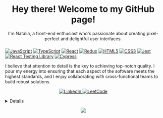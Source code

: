 <h1 align="center">Hey there! Welcome to my GitHub page!</h1>

<p align="center">
 I'm Natalia, a front-end enthusiast who's passionate about creating pixel-perfect and delightful user interfaces. 
</p>

### 
[![JavaScript](https://img.shields.io/badge/javascript-black?style=for-the-badge&logo=javascript)](https://github.com/nataburdyey)
[![TypeScript](https://img.shields.io/badge/TypeScript-black?style=for-the-badge&logo=TypeScript)](https://github.com/nataburdyey)
[![React](https://img.shields.io/badge/react-black?style=for-the-badge&logo=react)](https://github.com/nataburdyey) 
[![Redux](https://img.shields.io/badge/redux-black?style=for-the-badge&logo=redux)](https://github.com/nataburdyey) 
[![HTML5](https://img.shields.io/badge/html5-black?style=for-the-badge&logo=html5)](https://github.com/nataburdyey) 
[![CSS3](https://img.shields.io/badge/css3-black?style=for-the-badge&logo=css3)](https://github.com/nataburdyey) 
[![Jest](https://img.shields.io/badge/jest-black?style=for-the-badge&logo=jest)](https://github.com/nataburdyey) 
[![React Testing Library](https://img.shields.io/badge/ReactTestingLibrary-black?style=for-the-badge&logo=TestingLibrary)](https://github.com/nataburdyey) 
[![Cypress](https://img.shields.io/badge/cypress-black?style=for-the-badge&logo=cypress)](https://github.com/nataburdyey) 

I believe that attention to detail is the key to achieving top-notch quality. I pour my energy into ensuring that each aspect of the software meets the highest standards, and I enjoy collaborating with cross-functional teams to build robust solutions.

<p align="center">
    <a href="https://www.linkedin.com/in/natalia-burdyey/">
        <img src="https://img.shields.io/badge/LinkedIn-blue?style=flat-square&logo=linkedin" alt="LinkedIn">
    </a>
    <a href="https://leetcode.com/natalik578/">
        <img src="https://img.shields.io/badge/LeetCode-blue?style=flat-square&logo=LeetCode" alt="LeetCode">
    </a>
</p>


<details>
<p align="center">
  <a href="https://github.com/nataburdyey">
    <img src="http://github-profile-summary-cards.vercel.app/api/cards/profile-details?username=nataburdyey&theme=transparent" />
  </a>
  <a href="https://github.com/nataburdyey">
    <img src="https://github-readme-streak-stats.herokuapp.com/?user=nataburdyey&hide_border=true&card_width=338&theme=transparent" />
  </a>
  <!-- <a href="https://github.com/nataburdyey">
    <img src="http://github-profile-summary-cards.vercel.app/api/cards/stats?username=nataburdyey&theme=transparent" />
  </a> -->
  <a href="https://github.com/nataburdyey">
    <img src="https://github-readme-stats.vercel.app/api/top-langs/?username=nataburdyey&langs_count=10&exclude_repo=&hide=jupyter%20notebook,vim%20script,cmake,makefile,batchfile,emacs%20lisp,css,html&layout=default&card_width=699&hide_border=true&theme=transparent" />
  </a>
</p>
</details>

<p align="center">
  <a href="https://github.com/nataburdyey">
    <img src="https://komarev.com/ghpvc/?username=nataburdyey&color=blue&style=flat)" />
  </a>
</p>
<!--

- 🔭 I’m currently working on ...
- 🌱 I’m currently learning ...
- 👯 I’m looking to collaborate on ...
- 🤔 I’m looking for help with ...
- 💬 Ask me about ...
- 📫 How to reach me: ...
- 😄 Pronouns: ...
- ⚡ Fun fact: ...
-->